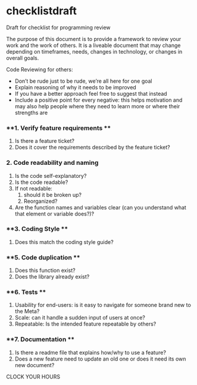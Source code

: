 # checklistdraft
Draft for checklist for programming review

The purpose of this document is to provide a framework to review your work and the work of others. It is a liveable document that may change depending on timeframes, needs, changes in technology, or changes in overall goals.

Code Reviewing for others:



* Don’t be rude just to be rude, we’re all here for one goal
* Explain reasoning of why it needs to be improved
* If you have a better approach feel free to suggest that instead
* Include a positive point for every negative: this helps motivation and may also help people where they need to learn more or where their strengths are


### **1. Verify feature requirements **



1. Is there a feature ticket? 
2. Does it cover the requirements described by the feature ticket?


### **2. Code readability and naming**



1. Is the code self-explanatory?
2. Is the code readable?
3. If not readable:
    1. should it be broken up? 
    2. Reorganized? 
4. Are the function names and variables clear (can you understand what that element or variable does?)?


### **3. Coding Style **



1. Does this match the coding style guide?


### **5. Code duplication **



1. Does this function exist?
2. Does the library already exist?


### **6. Tests **



1. Usability for end-users: is it easy to navigate for someone brand new to the Meta? 
2. Scale: can it handle a sudden input of users at once?
3. Repeatable: Is the intended feature repeatable by others?


### **7. Documentation **



1. Is there a readme file that explains how/why to use a feature?
2. Does a new feature need to update an old one or does it need its own new document?

CLOCK YOUR HOURS
